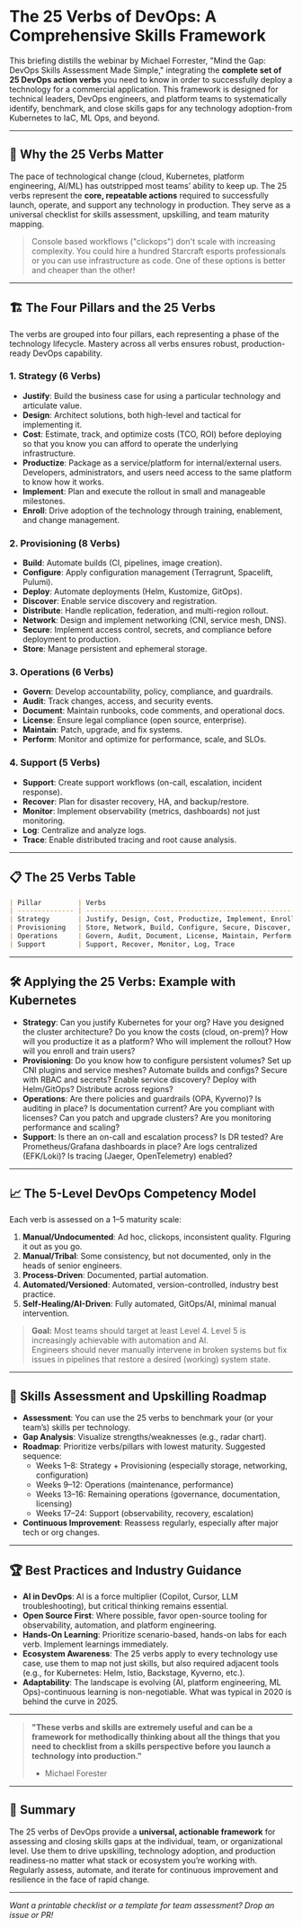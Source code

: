 # The 25 Verbs of DevOps: A Comprehensive Skills Framework

This briefing distills the webinar by Michael Forrester, "Mind the Gap: DevOps Skills Assessment Made Simple," integrating the **complete set of 25 DevOps action verbs** you need to know in order to successfully deploy a technology for a commercial application. This framework is designed for technical leaders, DevOps engineers, and platform teams to systematically identify, benchmark, and close skills gaps for any technology adoption-from Kubernetes to IaC, ML Ops, and beyond.

---

## 🚦 Why the 25 Verbs Matter

The pace of technological change (cloud, Kubernetes, platform engineering, AI/ML) has outstripped most teams’ ability to keep up. The 25 verbs represent the **core, repeatable actions** required to successfully launch, operate, and support any technology in production. They serve as a universal checklist for skills assessment, upskilling, and team maturity mapping.

> Console based workflows ("clickops") don't scale with increasing complexity. You could hire a hundred Starcraft esports professionals or you can use infrastructure as code. One of these options is better and cheaper than the other!

---

## 🏗️ The Four Pillars and the 25 Verbs

The verbs are grouped into four pillars, each representing a phase of the technology lifecycle. Mastery across all verbs ensures robust, production-ready DevOps capability.

### **1. Strategy (6 Verbs)**
- **Justify**: Build the business case for using a particular technology and articulate value.
- **Design**: Architect solutions, both high-level and tactical for implementing it.
- **Cost**: Estimate, track, and optimize costs (TCO, ROI) before deploying so that you know you can afford to operate the underlying infrastructure.
- **Productize**: Package as a service/platform for internal/external users. Developers, administrators, and users need access to the same platform to know how it works.
- **Implement**: Plan and execute the rollout in small and manageable milestones.
- **Enroll**: Drive adoption of the technology through training, enablement, and change management.

### **2. Provisioning (8 Verbs)**
- **Build**: Automate builds (CI, pipelines, image creation).
- **Configure**: Apply configuration management (Terragrunt, Spacelift, Pulumi).
- **Deploy**: Automate deployments (Helm, Kustomize, GitOps).
- **Discover**: Enable service discovery and registration.
- **Distribute**: Handle replication, federation, and multi-region rollout.
- **Network**: Design and implement networking (CNI, service mesh, DNS).
- **Secure**: Implement access control, secrets, and compliance before deployment to production.
- **Store**: Manage persistent and ephemeral storage.

### **3. Operations (6 Verbs)**
- **Govern**: Develop accountability, policy, compliance, and guardrails.
- **Audit**: Track changes, access, and security events.
- **Document**: Maintain runbooks, code comments, and operational docs.
- **License**: Ensure legal compliance (open source, enterprise).
- **Maintain**: Patch, upgrade, and fix systems.
- **Perform**: Monitor and optimize for performance, scale, and SLOs.

### **4. Support (5 Verbs)**
- **Support**: Create support workflows (on-call, escalation, incident response).
- **Recover**: Plan for disaster recovery, HA, and backup/restore.
- **Monitor**: Implement observability (metrics, dashboards) not just monitoring.
- **Log**: Centralize and analyze logs.
- **Trace**: Enable distributed tracing and root cause analysis.

---

## 📋 The 25 Verbs Table

```markdown
| Pillar         | Verbs                                                                                       |
| -------------- | ------------------------------------------------------------------------------------------- |
| Strategy       | Justify, Design, Cost, Productize, Implement, Enroll                                        |
| Provisioning   | Store, Network, Build, Configure, Secure, Discover, Deploy, Distribute                      |
| Operations     | Govern, Audit, Document, License, Maintain, Perform                                         |
| Support        | Support, Recover, Monitor, Log, Trace                                                       |
```

---

## 🛠️ Applying the 25 Verbs: Example with Kubernetes

- **Strategy**: Can you justify Kubernetes for your org? Have you designed the cluster architecture? Do you know the costs (cloud, on-prem)? How will you productize it as a platform? Who will implement the rollout? How will you enroll and train users?
- **Provisioning**: Do you know how to configure persistent volumes? Set up CNI plugins and service meshes? Automate builds and configs? Secure with RBAC and secrets? Enable service discovery? Deploy with Helm/GitOps? Distribute across regions?
- **Operations**: Are there policies and guardrails (OPA, Kyverno)? Is auditing in place? Is documentation current? Are you compliant with licenses? Can you patch and upgrade clusters? Are you monitoring performance and scaling?
- **Support**: Is there an on-call and escalation process? Is DR tested? Are Prometheus/Grafana dashboards in place? Are logs centralized (EFK/Loki)? Is tracing (Jaeger, OpenTelemetry) enabled?

---

## 📈 The 5-Level DevOps Competency Model

Each verb is assessed on a 1–5 maturity scale:

1. **Manual/Undocumented**: Ad hoc, clickops, inconsistent quality. FIguring it out as you go.
2. **Manual/Tribal**: Some consistency, but not documented, only in the heads of senior engineers.
3. **Process-Driven**: Documented, partial automation.
4. **Automated/Versioned**: Automated, version-controlled, industry best practice.
5. **Self-Healing/AI-Driven**: Fully automated, GitOps/AI, minimal manual intervention.

> **Goal:** Most teams should target at least Level 4. Level 5 is increasingly achievable with automation and AI.  
> Engineers should never manually intervene in broken systems but fix issues in pipelines that restore a desired (working) system state.

---

## 🧭 Skills Assessment and Upskilling Roadmap

- **Assessment**: You can use the 25 verbs to benchmark your (or your team’s) skills per technology.
- **Gap Analysis**: Visualize strengths/weaknesses (e.g., radar chart).
- **Roadmap**: Prioritize verbs/pillars with lowest maturity. Suggested sequence:
  - Weeks 1–8: Strategy + Provisioning (especially storage, networking, configuration)
  - Weeks 9–12: Operations (maintenance, performance)
  - Weeks 13–16: Remaining operations (governance, documentation, licensing)
  - Weeks 17–24: Support (observability, recovery, escalation)
- **Continuous Improvement**: Reassess regularly, especially after major tech or org changes.

---

## 🏆 Best Practices and Industry Guidance

- **AI in DevOps**: AI is a force multiplier (Copilot, Cursor, LLM troubleshooting), but critical thinking remains essential.
- **Open Source First**: Where possible, favor open-source tooling for observability, automation, and platform engineering.
- **Hands-On Learning**: Prioritize scenario-based, hands-on labs for each verb. Implement learnings immediately.
- **Ecosystem Awareness**: The 25 verbs apply to every technology use case, use them to map not just skills, but also required adjacent tools (e.g., for Kubernetes: Helm, Istio, Backstage, Kyverno, etc.).
- **Adaptability**: The landscape is evolving (AI, platform engineering, ML Ops)-continuous learning is non-negotiable. What was typical in 2020 is behind the curve in 2025.

---

> **"These verbs and skills are extremely useful and can be a framework for methodically thinking about all the things that you need to checklist from a skills perspective before you launch a technology into production."**  
> - Michael Forester

---

## 📝 Summary

The 25 verbs of DevOps provide a **universal, actionable framework** for assessing and closing skills gaps at the individual, team, or organizational level. Use them to drive upskilling, technology adoption, and production readiness-no matter what stack or ecosystem you’re working with. Regularly assess, automate, and iterate for continuous improvement and resilience in the face of rapid change.

---

_Want a printable checklist or a template for team assessment? Drop an issue or PR!_
